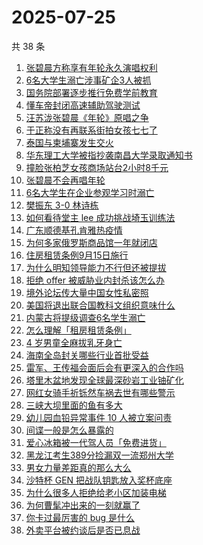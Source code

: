 # 2025-07-25

共 38 条

<!-- BEGIN -->
<!-- 最后更新时间 Fri Jul 25 2025 21:37:34 GMT+0800 (China Standard Time) -->

1. [张碧晨方称享有年轮永久演唱权利](https://www.zhihu.com/search?q=%E5%BC%A0%E7%A2%A7%E6%99%A8%E6%96%B9%E7%A7%B0%E4%BA%AB%E6%9C%89%E5%B9%B4%E8%BD%AE%E6%B0%B8%E4%B9%85%E6%BC%94%E5%94%B1%E6%9D%83%E5%88%A9)
1. [6名大学生溺亡涉事矿企3人被抓](https://www.zhihu.com/search?q=6%E5%90%8D%E5%A4%A7%E5%AD%A6%E7%94%9F%E6%BA%BA%E4%BA%A1%E6%B6%89%E4%BA%8B%E7%9F%BF%E4%BC%813%E4%BA%BA%E8%A2%AB%E6%8A%93)
1. [国务院部署逐步推行免费学前教育](https://www.zhihu.com/search?q=%E5%9B%BD%E5%8A%A1%E9%99%A2%E9%83%A8%E7%BD%B2%E9%80%90%E6%AD%A5%E6%8E%A8%E8%A1%8C%E5%85%8D%E8%B4%B9%E5%AD%A6%E5%89%8D%E6%95%99%E8%82%B2)
1. [懂车帝封闭高速辅助驾驶测试](https://www.zhihu.com/search?q=%E6%87%82%E8%BD%A6%E5%B8%9D%E5%B0%81%E9%97%AD%E9%AB%98%E9%80%9F%E8%BE%85%E5%8A%A9%E9%A9%BE%E9%A9%B6%E6%B5%8B%E8%AF%95)
1. [汪苏泷张碧晨《年轮》原唱之争](https://www.zhihu.com/search?q=%E6%B1%AA%E8%8B%8F%E6%B3%B7%E5%BC%A0%E7%A2%A7%E6%99%A8%E3%80%8A%E5%B9%B4%E8%BD%AE%E3%80%8B%E5%8E%9F%E5%94%B1%E4%B9%8B%E4%BA%89)
1. [于正称没有再联系街拍女孩七七了](https://www.zhihu.com/search?q=%E4%BA%8E%E6%AD%A3%E7%A7%B0%E6%B2%A1%E6%9C%89%E5%86%8D%E8%81%94%E7%B3%BB%E8%A1%97%E6%8B%8D%E5%A5%B3%E5%AD%A9%E4%B8%83%E4%B8%83%E4%BA%86)
1. [泰国与柬埔寨发生交火](https://www.zhihu.com/search?q=%E6%B3%B0%E5%9B%BD%E4%B8%8E%E6%9F%AC%E5%9F%94%E5%AF%A8%E5%8F%91%E7%94%9F%E4%BA%A4%E7%81%AB)
1. [华东理工大学被指抄袭南昌大学录取通知书](https://www.zhihu.com/search?q=%E5%8D%8E%E4%B8%9C%E7%90%86%E5%B7%A5%E5%A4%A7%E5%AD%A6%E8%A2%AB%E6%8C%87%E6%8A%84%E8%A2%AD%E5%8D%97%E6%98%8C%E5%A4%A7%E5%AD%A6%E5%BD%95%E5%8F%96%E9%80%9A%E7%9F%A5%E4%B9%A6)
1. [撞脸张柏芝女孩商场站台2小时8千元](https://www.zhihu.com/search?q=%E6%92%9E%E8%84%B8%E5%BC%A0%E6%9F%8F%E8%8A%9D%E5%A5%B3%E5%AD%A9%E5%95%86%E5%9C%BA%E7%AB%99%E5%8F%B02%E5%B0%8F%E6%97%B68%E5%8D%83%E5%85%83)
1. [张碧晨不会再唱年轮](https://www.zhihu.com/search?q=%E5%BC%A0%E7%A2%A7%E6%99%A8%E4%B8%8D%E4%BC%9A%E5%86%8D%E5%94%B1%E5%B9%B4%E8%BD%AE)
1. [6名大学生在企业参观学习时溺亡](https://www.zhihu.com/search?q=6%E5%90%8D%E5%A4%A7%E5%AD%A6%E7%94%9F%E5%9C%A8%E4%BC%81%E4%B8%9A%E5%8F%82%E8%A7%82%E5%AD%A6%E4%B9%A0%E6%97%B6%E6%BA%BA%E4%BA%A1)
1. [樊振东 3-0 林诗栋](https://www.zhihu.com/search?q=%E6%A8%8A%E6%8C%AF%E4%B8%9C%203-0%20%E6%9E%97%E8%AF%97%E6%A0%8B)
1. [如何看待堂主 lee 成功挑战埼玉训练法](https://www.zhihu.com/search?q=%E5%A6%82%E4%BD%95%E7%9C%8B%E5%BE%85%E5%A0%82%E4%B8%BB%20lee%20%E6%88%90%E5%8A%9F%E6%8C%91%E6%88%98%E5%9F%BC%E7%8E%89%E8%AE%AD%E7%BB%83%E6%B3%95)
1. [广东顺德基孔肯雅热疫情](https://www.zhihu.com/search?q=%E5%B9%BF%E4%B8%9C%E9%A1%BA%E5%BE%B7%E5%9F%BA%E5%AD%94%E8%82%AF%E9%9B%85%E7%83%AD%E7%96%AB%E6%83%85)
1. [为何多家俄罗斯商品馆一年就闭店](https://www.zhihu.com/search?q=%E4%B8%BA%E4%BD%95%E5%A4%9A%E5%AE%B6%E4%BF%84%E7%BD%97%E6%96%AF%E5%95%86%E5%93%81%E9%A6%86%E4%B8%80%E5%B9%B4%E5%B0%B1%E9%97%AD%E5%BA%97)
1. [住房租赁条例9月15日施行](https://www.zhihu.com/search?q=%E4%BD%8F%E6%88%BF%E7%A7%9F%E8%B5%81%E6%9D%A1%E4%BE%8B9%E6%9C%8815%E6%97%A5%E6%96%BD%E8%A1%8C)
1. [为什么明知领导能力不行但还被提拔](https://www.zhihu.com/search?q=%E4%B8%BA%E4%BB%80%E4%B9%88%E6%98%8E%E7%9F%A5%E9%A2%86%E5%AF%BC%E8%83%BD%E5%8A%9B%E4%B8%8D%E8%A1%8C%E4%BD%86%E8%BF%98%E8%A2%AB%E6%8F%90%E6%8B%94)
1. [拒绝 offer 被威胁业内封杀该怎么办](https://www.zhihu.com/search?q=%E6%8B%92%E7%BB%9D%20offer%20%E8%A2%AB%E5%A8%81%E8%83%81%E4%B8%9A%E5%86%85%E5%B0%81%E6%9D%80%E8%AF%A5%E6%80%8E%E4%B9%88%E5%8A%9E)
1. [境外论坛传大量中国女性私密照](https://www.zhihu.com/search?q=%E5%A2%83%E5%A4%96%E8%AE%BA%E5%9D%9B%E4%BC%A0%E5%A4%A7%E9%87%8F%E4%B8%AD%E5%9B%BD%E5%A5%B3%E6%80%A7%E7%A7%81%E5%AF%86%E7%85%A7)
1. [美国将退出联合国教科文组织意味什么](https://www.zhihu.com/search?q=%E7%BE%8E%E5%9B%BD%E5%B0%86%E9%80%80%E5%87%BA%E8%81%94%E5%90%88%E5%9B%BD%E6%95%99%E7%A7%91%E6%96%87%E7%BB%84%E7%BB%87%E6%84%8F%E5%91%B3%E4%BB%80%E4%B9%88)
1. [内蒙古将提级调查6名学生溺亡](https://www.zhihu.com/search?q=%E5%86%85%E8%92%99%E5%8F%A4%E5%B0%86%E6%8F%90%E7%BA%A7%E8%B0%83%E6%9F%A56%E5%90%8D%E5%AD%A6%E7%94%9F%E6%BA%BA%E4%BA%A1)
1. [怎么理解「租房租赁条例」](https://www.zhihu.com/search?q=%E6%80%8E%E4%B9%88%E7%90%86%E8%A7%A3%E3%80%8C%E7%A7%9F%E6%88%BF%E7%A7%9F%E8%B5%81%E6%9D%A1%E4%BE%8B%E3%80%8D)
1. [4 岁男童全麻拔乳牙身亡](https://www.zhihu.com/search?q=4%20%E5%B2%81%E7%94%B7%E7%AB%A5%E5%85%A8%E9%BA%BB%E6%8B%94%E4%B9%B3%E7%89%99%E8%BA%AB%E4%BA%A1)
1. [海南全岛封关哪些行业首批受益](https://www.zhihu.com/search?q=%E6%B5%B7%E5%8D%97%E5%85%A8%E5%B2%9B%E5%B0%81%E5%85%B3%E5%93%AA%E4%BA%9B%E8%A1%8C%E4%B8%9A%E9%A6%96%E6%89%B9%E5%8F%97%E7%9B%8A)
1. [雷军、王传福会面后会有更深入的合作吗](https://www.zhihu.com/search?q=%E9%9B%B7%E5%86%9B%E3%80%81%E7%8E%8B%E4%BC%A0%E7%A6%8F%E4%BC%9A%E9%9D%A2%E5%90%8E%E4%BC%9A%E6%9C%89%E6%9B%B4%E6%B7%B1%E5%85%A5%E7%9A%84%E5%90%88%E4%BD%9C%E5%90%97)
1. [塔里木盆地发现全球最深砂岩工业铀矿化](https://www.zhihu.com/search?q=%E5%A1%94%E9%87%8C%E6%9C%A8%E7%9B%86%E5%9C%B0%E5%8F%91%E7%8E%B0%E5%85%A8%E7%90%83%E6%9C%80%E6%B7%B1%E7%A0%82%E5%B2%A9%E5%B7%A5%E4%B8%9A%E9%93%80%E7%9F%BF%E5%8C%96)
1. [网红女骑手祈铄然车祸去世有哪些警示](https://www.zhihu.com/search?q=%E7%BD%91%E7%BA%A2%E5%A5%B3%E9%AA%91%E6%89%8B%E7%A5%88%E9%93%84%E7%84%B6%E8%BD%A6%E7%A5%B8%E5%8E%BB%E4%B8%96%E6%9C%89%E5%93%AA%E4%BA%9B%E8%AD%A6%E7%A4%BA)
1. [三峡大坝里面的鱼有多大](https://www.zhihu.com/search?q=%E4%B8%89%E5%B3%A1%E5%A4%A7%E5%9D%9D%E9%87%8C%E9%9D%A2%E7%9A%84%E9%B1%BC%E6%9C%89%E5%A4%9A%E5%A4%A7)
1. [幼儿园血铅异常事件 10 人被立案问责](https://www.zhihu.com/search?q=%E5%B9%BC%E5%84%BF%E5%9B%AD%E8%A1%80%E9%93%85%E5%BC%82%E5%B8%B8%E4%BA%8B%E4%BB%B6%2010%20%E4%BA%BA%E8%A2%AB%E7%AB%8B%E6%A1%88%E9%97%AE%E8%B4%A3)
1. [间谍一般是怎么暴露的](https://www.zhihu.com/search?q=%E9%97%B4%E8%B0%8D%E4%B8%80%E8%88%AC%E6%98%AF%E6%80%8E%E4%B9%88%E6%9A%B4%E9%9C%B2%E7%9A%84)
1. [爱心冰箱被一代驾人员「免费进货」](https://www.zhihu.com/search?q=%E7%88%B1%E5%BF%83%E5%86%B0%E7%AE%B1%E8%A2%AB%E4%B8%80%E4%BB%A3%E9%A9%BE%E4%BA%BA%E5%91%98%E3%80%8C%E5%85%8D%E8%B4%B9%E8%BF%9B%E8%B4%A7%E3%80%8D)
1. [黑龙江考生389分捡漏双一流郑州大学](https://www.zhihu.com/search?q=%E9%BB%91%E9%BE%99%E6%B1%9F%E8%80%83%E7%94%9F389%E5%88%86%E6%8D%A1%E6%BC%8F%E5%8F%8C%E4%B8%80%E6%B5%81%E9%83%91%E5%B7%9E%E5%A4%A7%E5%AD%A6)
1. [男女力量差距真的那么大么](https://www.zhihu.com/search?q=%E7%94%B7%E5%A5%B3%E5%8A%9B%E9%87%8F%E5%B7%AE%E8%B7%9D%E7%9C%9F%E7%9A%84%E9%82%A3%E4%B9%88%E5%A4%A7%E4%B9%88)
1. [沙特杯 GEN 把战队钥匙放入奖杯底座](https://www.zhihu.com/search?q=%E6%B2%99%E7%89%B9%E6%9D%AF%20GEN%20%E6%8A%8A%E6%88%98%E9%98%9F%E9%92%A5%E5%8C%99%E6%94%BE%E5%85%A5%E5%A5%96%E6%9D%AF%E5%BA%95%E5%BA%A7)
1. [为什么很多人拒绝给老小区加装电梯](https://www.zhihu.com/search?q=%E4%B8%BA%E4%BB%80%E4%B9%88%E5%BE%88%E5%A4%9A%E4%BA%BA%E6%8B%92%E7%BB%9D%E7%BB%99%E8%80%81%E5%B0%8F%E5%8C%BA%E5%8A%A0%E8%A3%85%E7%94%B5%E6%A2%AF)
1. [为何曹髦冲出来的一刻就赢了](https://www.zhihu.com/search?q=%E4%B8%BA%E4%BD%95%E6%9B%B9%E9%AB%A6%E5%86%B2%E5%87%BA%E6%9D%A5%E7%9A%84%E4%B8%80%E5%88%BB%E5%B0%B1%E8%B5%A2%E4%BA%86)
1. [你卡过最厉害的 bug 是什么](https://www.zhihu.com/search?q=%E4%BD%A0%E5%8D%A1%E8%BF%87%E6%9C%80%E5%8E%89%E5%AE%B3%E7%9A%84%20bug%20%E6%98%AF%E4%BB%80%E4%B9%88)
1. [外卖平台被约谈后是否已息战](https://www.zhihu.com/search?q=%E5%A4%96%E5%8D%96%E5%B9%B3%E5%8F%B0%E8%A2%AB%E7%BA%A6%E8%B0%88%E5%90%8E%E6%98%AF%E5%90%A6%E5%B7%B2%E6%81%AF%E6%88%98)

<!-- END -->
